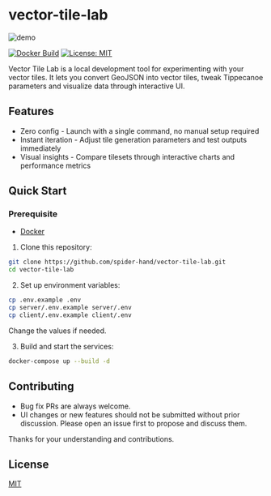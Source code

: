 # vector-tile-lab

![demo](https://github.com/user-attachments/assets/7d09b3f4-4da0-4ecd-8a4b-8f495f709938)

[![Docker Build](https://github.com/spider-hand/vector-tile-lab/actions/workflows/docker-build.yml/badge.svg)](https://github.com/spider-hand/vector-tile-lab/actions/workflows/docker-build.yml) [![License: MIT](https://img.shields.io/badge/License-MIT-green.svg)](https://opensource.org/licenses/MIT)

Vector Tile Lab is a local development tool for experimenting with your vector tiles. It lets you convert GeoJSON into vector tiles, tweak Tippecanoe parameters and visualize data through interactive UI.

## Features
- Zero config - Launch with a single command, no manual setup required
- Instant iteration - Adjust tile generation parameters and test outputs immediately
- Visual insights - Compare tilesets through interactive charts and performance metrics

## Quick Start

### Prerequisite

- [Docker](https://www.docker.com/)

1. Clone this repository:

```sh
git clone https://github.com/spider-hand/vector-tile-lab.git
cd vector-tile-lab
```

2. Set up environment variables:

```sh
cp .env.example .env
cp server/.env.example server/.env
cp client/.env.example client/.env
```

Change the values if needed.

3. Build and start the services:

```sh
docker-compose up --build -d
```

## Contributing
- Bug fix PRs are always welcome.
- UI changes or new features should not be submitted without prior discussion. Please open an issue first to propose and discuss them.

Thanks for your understanding and contributions.

## License
[MIT](./LICENSE)
